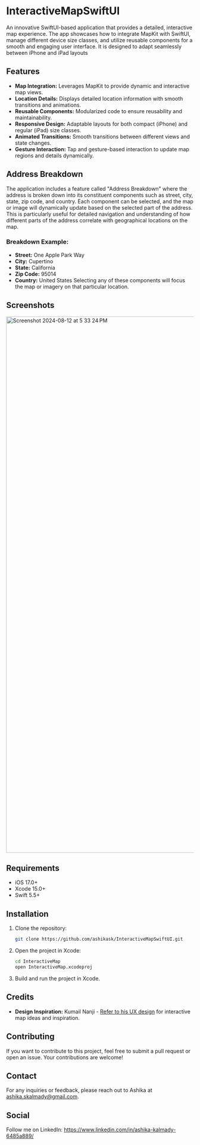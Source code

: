# InteractiveMapSwiftUI
An innovative SwiftUI-based application that provides a detailed, interactive map experience. The app showcases how to integrate MapKit with SwiftUI, manage different device size classes, and utilize reusable components for a smooth and engaging user interface. It is designed to adapt seamlessly between iPhone and iPad layouts

## Features

- **Map Integration:** Leverages MapKit to provide dynamic and interactive map views.
- **Location Details:** Displays detailed location information with smooth transitions and animations.
- **Reusable Components:** Modularized code to ensure reusability and maintainability.
- **Responsive Design:** Adaptable layouts for both compact (iPhone) and regular (iPad) size classes.
- **Animated Transitions:** Smooth transitions between different views and state changes.
- **Gesture Interaction:** Tap and gesture-based interaction to update map regions and details dynamically.

## Address Breakdown

The application includes a feature called "Address Breakdown" where the address is broken down into its constituent components such as street, city, state, zip code, and country. Each component can be selected, and the map or image will dynamically update based on the selected part of the address. This is particularly useful for detailed navigation and understanding of how different parts of the address correlate with geographical locations on the map.

### Breakdown Example:
- **Street:** One Apple Park Way
- **City:** Cupertino
- **State:** California
- **Zip Code:** 95014
- **Country:** United States
Selecting any of these components will focus the map or imagery on that particular location.


## Screenshots
<img width="1440" alt="Screenshot 2024-08-12 at 5 33 24 PM" src="https://github.com/user-attachments/assets/1d1b4f36-3fca-40a4-829b-94404c9b62f8">


## Requirements

- iOS 17.0+
- Xcode 15.0+
- Swift 5.5+

## Installation

1. Clone the repository:
   ```bash
   git clone https://github.com/ashikask/InteractiveMapSwiftUI.git
   ```
2. Open the project in Xcode:
   ```bash
   cd InteractiveMap
   open InteractiveMap.xcodeproj
   ```
3. Build and run the project in Xcode.

## Credits
- **Design Inspiration:** Kumail Nanji - [Refer to his UX design](https://x.com/i/bookmarks?post_id=1820798659291648418) for interactive map ideas and inspiration.


## Contributing

If you want to contribute to this project, feel free to submit a pull request or open an issue. Your contributions are welcome!

## Contact

For any inquiries or feedback, please reach out to Ashika at ashika.skalmady@gmail.com.

## Social

Follow me on LinkedIn: https://www.linkedin.com/in/ashika-kalmady-6485a889/
